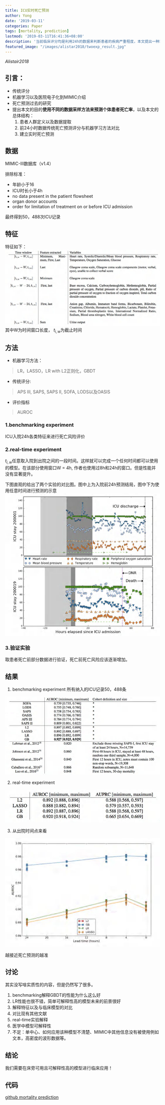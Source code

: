 ```yaml
---
title: ICU实时死亡预测
author: Yong
date: '2019-03-11'
categories: Paper
tags: [mortality, prediction]
lastmod: '2019-03-11T16:41:36+08:00'
description: '当前临床评分均是利用24h的数据来判断患者的疾病严重程度，本文提出一种取任意时间段4h的数据来预测患者严重程度的方法'
featured_image: "/images/alistar2018/twoexp_result.jpg"
---
```


*Alistair2018*

## 引言：
* 传统评分
* 机器学习以及医院电子化到MIMIC介绍
* 死亡预测过去的研究
* 提出本文的目的**使用不同的数据采样方法来预测个体患者死亡率**，以及本文的总体结构：
  1. 患者人群定义以及数据提取
  2. 前24小时数据传统死亡预测评分与机器学习方法对比
  3. 建立实时死亡预测

## 数据
MIMIC-III数据库（v1.4） 

排除标准：

- 年龄小于16
- ICU时长小于4h
- no data present in the patient flowsheet
- organ donor accounts
- order for limitation of treatment on or before ICU admission

最终得到50，488次ICU记录

## 特征
特征如下：
![feature](/images/alistar2018/Alistair2018features_result.jpg)
其中W为时间窗口长度， $t_{i,w}$为截止时间

## 方法
* 机器学习方法：

> LR，LASSO，LR with L2正则化，GBDT

* 传统评分:

> APS III, SAPS, SAPS II, SOFA, LODS以及OASIS

* 评价指标

> AUROC

### 1.benchmarking experiment
ICU入院24h各类特征来进行死亡风险评价

### 2.real-time experiment
$t_{i,w}$任意取入院到出院之间的一段时间。这样就可以完成一个任何时间都可以使用的模型。在该部分使用窗口W = 4h, 作者也使用过8h和24h的窗口。但是性能并没有显著提升。

下图直观的给出了两个实验的对比图。图中上为入院前24h预测结局，图中下为使用任意时间进行预测的示意
![twoexp](/images/alistar2018/twoexp_result.jpg)

### 3.验证实验
取患者死亡前部分数据进行验证，死亡前死亡风险应该逐渐增加。

## 结果

1. benchmarking experiment
所有纳入的ICU记录50，488条

![benchmarking](/images/alistar2018/benchmarking_result.jpg)

2. real-time experiment

![realtime](/images/alistar2018/realtime_result.jpg)

3. 从出院时间点来看

![discharge](/images/alistar2018/discharge_result.jpg)

越接近死亡预测的越准

## 讨论
其实没写啥实质性的内容，但是仍然写了很多。

1. benchmarking解释GBDT的性能为什么这么好
2. LR性能也很不错，简单可解释性高的模型未来的前景很好
3. 解释特征以及与临床模型的对比
4. 对比现有其他文献
5. real-time实验解释
6. 医学中模型可解释性
7. 不足：单中心、如何应用该种模型不清楚、MIMIC中其他信息没有被使用例如文本，高密度的波形数据等。

## 结论
我们需要在床旁可用且可解释性高的模型进行临床应用！

## 代码
[github mortality prediction](https://github.com/alistairewj/mortality-prediction)